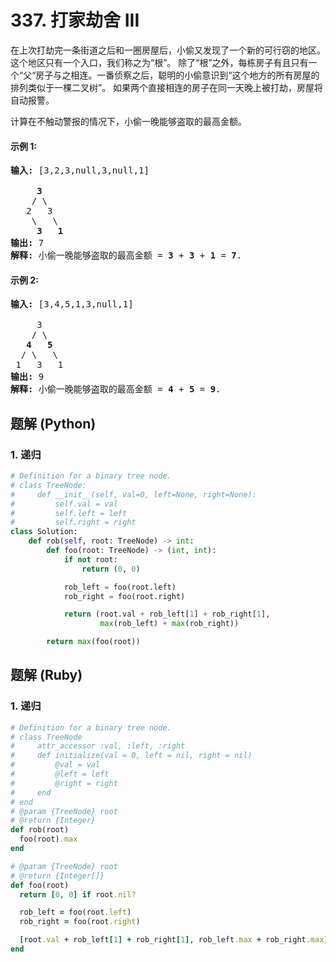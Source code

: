 # 337. 打家劫舍 III
在上次打劫完一条街道之后和一圈房屋后，小偷又发现了一个新的可行窃的地区。这个地区只有一个入口，我们称之为“根”。 除了“根”之外，每栋房子有且只有一个“父“房子与之相连。一番侦察之后，聪明的小偷意识到“这个地方的所有房屋的排列类似于一棵二叉树”。 如果两个直接相连的房子在同一天晚上被打劫，房屋将自动报警。

计算在不触动警报的情况下，小偷一晚能够盗取的最高金额。

#### 示例 1:
<pre>
<strong>输入:</strong> [3,2,3,null,3,null,1]

     <b>3</b>
    / \
   2   3
    \   \
     <b>3   1</b>
<strong>输出:</strong> 7
<strong>解释:</strong> 小偷一晚能够盗取的最高金额 = <b>3</b> + <b>3</b> + <b>1</b> = <b>7</b>.
</pre>

#### 示例 2:
<pre>
<strong>输入:</strong> [3,4,5,1,3,null,1]

     3
    / \
   <b>4   5</b>
  / \   \
 1   3   1
<strong>输出:</strong> 9
<strong>解释:</strong> 小偷一晚能够盗取的最高金额 = <b>4</b> + <b>5</b> = <b>9</b>.
</pre>

## 题解 (Python)

### 1. 递归
```Python
# Definition for a binary tree node.
# class TreeNode:
#     def __init__(self, val=0, left=None, right=None):
#         self.val = val
#         self.left = left
#         self.right = right
class Solution:
    def rob(self, root: TreeNode) -> int:
        def foo(root: TreeNode) -> (int, int):
            if not root:
                return (0, 0)

            rob_left = foo(root.left)
            rob_right = foo(root.right)

            return (root.val + rob_left[1] + rob_right[1],
                    max(rob_left) + max(rob_right))

        return max(foo(root))
```

## 题解 (Ruby)

### 1. 递归
```Ruby
# Definition for a binary tree node.
# class TreeNode
#     attr_accessor :val, :left, :right
#     def initialize(val = 0, left = nil, right = nil)
#         @val = val
#         @left = left
#         @right = right
#     end
# end
# @param {TreeNode} root
# @return {Integer}
def rob(root)
  foo(root).max
end

# @param {TreeNode} root
# @return {Integer[]}
def foo(root)
  return [0, 0] if root.nil?

  rob_left = foo(root.left)
  rob_right = foo(root.right)

  [root.val + rob_left[1] + rob_right[1], rob_left.max + rob_right.max]
end
```
